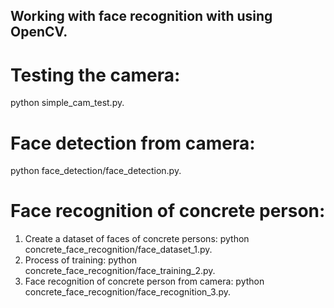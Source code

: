 ## Working with face recognition with using OpenCV.

# Testing the camera:
python simple_cam_test.py.

# Face detection from camera:
python face_detection/face_detection.py.

# Face recognition of concrete person:
1. Create a dataset of faces of concrete persons: python concrete_face_recognition/face_dataset_1.py.
2. Process of training: python concrete_face_recognition/face_training_2.py.
3. Face recognition of concrete person from camera: python concrete_face_recognition/face_recognition_3.py.

